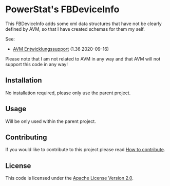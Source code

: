 # PowerStat's FBDeviceInfo

This FBDeviceInfo adds some xml data structures that have not be clearly defined by AVM, so that I have created schemas for them my self.

See:

* [AVM Entwicklungssupport](https://avm.de/service/schnittstellen/) (1.36 2020-09-16)

Please note that I am not related to AVM in any way and that AVM will not support this code in any way!

## Installation

No installation required, please only use the parent project.

## Usage

Will be only used within the parent project.

## Contributing

If you would like to contribute to this project please read [How to contribute](CONTRIBUTING.md).

## License

This code is licensed under the [Apache License Version 2.0](LICENSE.md).
